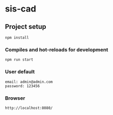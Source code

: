 # sis-cad

## Project setup
```
npm install
```

### Compiles and hot-reloads for development
```
npm run start
```

### User default
```
email: admin@admin.com
password: 123456
```

### Browser
```
http://localhost:8080/
```
